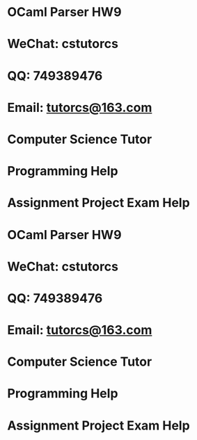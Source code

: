 # OCaml Parser HW9
# WeChat: cstutorcs

# QQ: 749389476

# Email: tutorcs@163.com

# Computer Science Tutor

# Programming Help

# Assignment Project Exam Help
# OCaml Parser HW9
# WeChat: cstutorcs

# QQ: 749389476

# Email: tutorcs@163.com

# Computer Science Tutor

# Programming Help

# Assignment Project Exam Help
